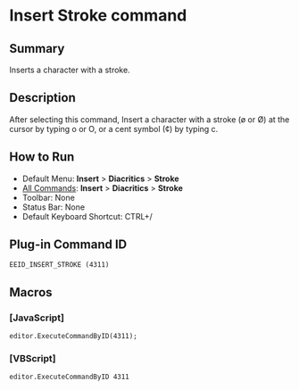 # Insert Stroke command

## Summary

Inserts a character with a stroke.

## Description

After selecting this command, Insert a character with a stroke (ø or Ø) at the cursor by typing o or
O, or a cent symbol (¢) by typing c.

## How to Run

- Default Menu: **Insert** \> **Diacritics** \> **Stroke**
- [All Commands](../tools/all_commands): **Insert** \> **Diacritics** \> **Stroke**
- Toolbar: None
- Status Bar: None
- Default Keyboard Shortcut: CTRL+/

## Plug-in Command ID

```
EEID_INSERT_STROKE (4311)```

## Macros

### \[JavaScript\]

```
editor.ExecuteCommandByID(4311);
```

### \[VBScript\]

```
editor.ExecuteCommandByID 4311
```
